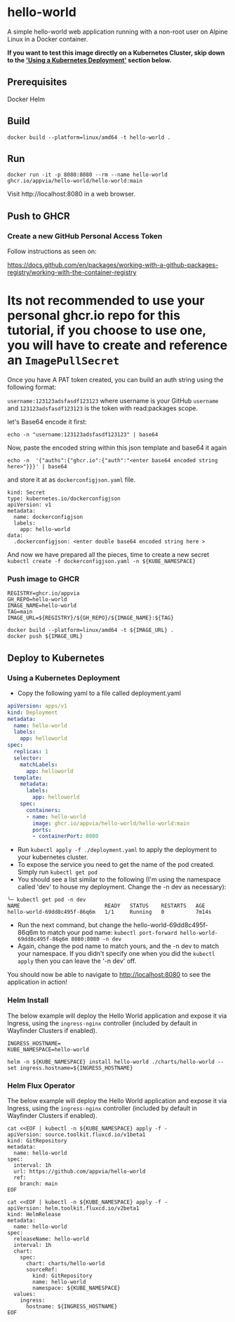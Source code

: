 # hello-world

A simple hello-world web application running with a non-root user on Alpine Linux in a Docker container. 

**If you want to test this image directly on a Kubernetes Cluster, skip down to the ['Using a Kubernetes Deployment'](#using-a-kubernetes-deployment) section below.**

## Prerequisites

Docker
Helm

## Build

```
docker build --platform=linux/amd64 -t hello-world .
```

## Run

```
docker run -it -p 8080:8080 --rm --name hello-world ghcr.io/appvia/hello-world/hello-world:main
```

Visit http://localhost:8080 in a web browser.

## Push to GHCR

### Create a new GitHub Personal Access Token

Follow instructions as seen on:

https://docs.github.com/en/packages/working-with-a-github-packages-registry/working-with-the-container-registry

# Its not recommended to use your personal ghcr.io repo for this tutorial, if you choose to use one, you will have to create and reference an `ImagePullSecret`
Once you have A PAT token created, you can build an auth string using the following format:

`username:123123adsfasdf123123` where username is your GitHub `username` and `123123adsfasdf123123` is the token with read:packages scope.

let's Base64 encode it first:

`echo -n "username:123123adsfasdf123123" | base64`

Now, paste the encoded string within this json template and base64 it again

`echo -n  '{"auths":{"ghcr.io":{"auth":"<enter base64 encoded string here>"}}}' | base64`

and store it at as `dockerconfigjson.yaml` file.

```
kind: Secret
type: kubernetes.io/dockerconfigjson
apiVersion: v1
metadata:
  name: dockerconfigjson
  labels:
    app: hello-world
data:
  .dockerconfigjson: <enter double base64 encoded string here >
```

And now we have prepared all the pieces, time to create a new secret
`kubectl create -f dockerconfigjson.yaml -n ${KUBE_NAMESPACE}`

### Push image to GHCR

```
REGISTRY=ghcr.io/appvia
GH_REPO=hello-world
IMAGE_NAME=hello-world
TAG=main
IMAGE_URL=${REGISTRY}/${GH_REPO}/${IMAGE_NAME}:${TAG}

docker build --platform=linux/amd64 -t ${IMAGE_URL} .
docker push ${IMAGE_URL}
```

## Deploy to Kubernetes

### Using a Kubernetes Deployment
- Copy the following yaml to a file called deployment.yaml
```yaml
apiVersion: apps/v1
kind: Deployment
metadata:
  name: hello-world
  labels:
    app: helloworld
spec:
  replicas: 1
  selector:
    matchLabels:
      app: helloworld
  template:
    metadata:
      labels:
        app: helloworld
    spec:
      containers:
      - name: hello-world
        image: ghcr.io/appvia/hello-world/hello-world:main
        ports:
        - containerPort: 8080
```

- Run `kubectl apply -f ./deployment.yaml` to apply the deployment to your kubernetes cluster.
- To expose the service you need to get the name of the pod created. Simply run `kubectl get pod`
- You should see a list similar to the following (I'm using the namespace called 'dev' to house my deployment. Change the -n dev as necessary):

```
╰─ kubectl get pod -n dev
NAME                           READY   STATUS    RESTARTS   AGE
hello-world-69dd8c495f-86q6m   1/1     Running   0          7m14s
```
- Run the next command, but change the hello-world-69dd8c495f-86q6m to match your pod name: `kubectl port-forward hello-world-69dd8c495f-86q6m 8080:8080 -n dev`
- Again, change the pod name to match yours, and the -n dev to match your namespace. If you didn't specify one when you did the `kubectl apply` then you can leave the '-n dev' off.

You should now be able to navigate to [http://localhost:8080](http://localhost:8080) to see the application in action!


### Helm Install

The below example will deploy the Hello World application and expose it via Ingress, using the `ingress-nginx` controller (included by default in Wayfinder Clusters if enabled).

```
INGRESS_HOSTNAME=
KUBE_NAMESPACE=hello-world

helm -n ${KUBE_NAMESPACE} install hello-world ./charts/hello-world --set ingress.hostname=${INGRESS_HOSTNAME}
```

### Helm Flux Operator

The below example will deploy the Hello World application and expose it via Ingress, using the `ingress-nginx` controller (included by default in Wayfinder Clusters if enabled).

```
cat <<EOF | kubectl -n ${KUBE_NAMESPACE} apply -f -
apiVersion: source.toolkit.fluxcd.io/v1beta1
kind: GitRepository
metadata:
  name: hello-world
spec:
  interval: 1h
  url: https://github.com/appvia/hello-world
  ref:
    branch: main
EOF

cat <<EOF | kubectl -n ${KUBE_NAMESPACE} apply -f -
apiVersion: helm.toolkit.fluxcd.io/v2beta1
kind: HelmRelease
metadata:
  name: hello-world
spec:
  releaseName: hello-world
  interval: 1h
  chart:
    spec:
      chart: charts/hello-world
      sourceRef:
        kind: GitRepository
        name: hello-world
        namespace: ${KUBE_NAMESPACE}
  values:
    ingress:
      hostname: ${INGRESS_HOSTNAME}
EOF
```

